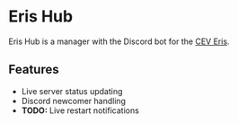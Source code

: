# Eris Hub

Eris Hub is a manager with the Discord bot for the [CEV Eris]( https://github.com/discordia-space/CEV-Eris).

## Features

* Live server status updating
* Discord newcomer handling
* __TODO:__ Live restart notifications
